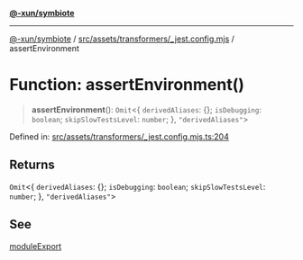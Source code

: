 [**@-xun/symbiote**](../../../../../README.md)

***

[@-xun/symbiote](../../../../../README.md) / [src/assets/transformers/\_jest.config.mjs](../README.md) / assertEnvironment

# Function: assertEnvironment()

> **assertEnvironment**(): `Omit`\<\{ `derivedAliases`: \{\}; `isDebugging`: `boolean`; `skipSlowTestsLevel`: `number`; \}, `"derivedAliases"`\>

Defined in: [src/assets/transformers/\_jest.config.mjs.ts:204](https://github.com/Xunnamius/symbiote/blob/2e19fbb73f32694e0ab61a9670538fab89e2de03/src/assets/transformers/_jest.config.mjs.ts#L204)

## Returns

`Omit`\<\{ `derivedAliases`: \{\}; `isDebugging`: `boolean`; `skipSlowTestsLevel`: `number`; \}, `"derivedAliases"`\>

## See

[moduleExport](moduleExport.md)
